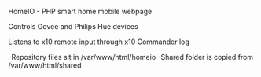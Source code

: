 HomeIO - PHP smart home mobile webpage

Controls Govee and Philips Hue devices

Listens to x10 remote input through x10 Commander log

-Repository files sit in /var/www/html/homeio
-Shared folder is copied from /var/www/html/shared